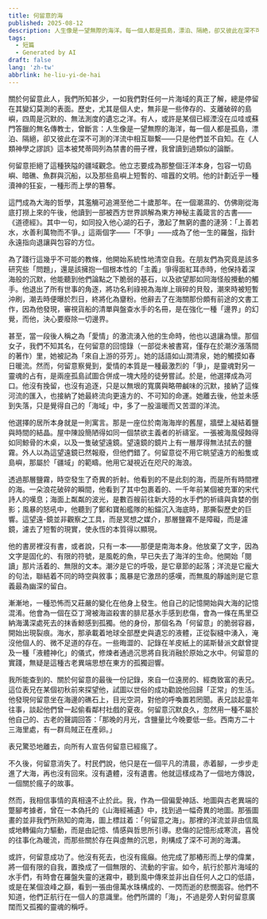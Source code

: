 ```yaml
---
title: 何留意的海
published: 2025-08-12
description: 人生像是一望無際的海洋。每一個人都是孤島，漂泊、隔絶，卻又彼此在深不可測的洋流中相互聯繫——隻是他們並不自知。何留意不是一座島嶼，他拒絶了這種狹隘的疆域觀唸。他立誌要成爲那整個汪洋本身，包容一切島嶼、暗礁、鯨群與沉船的浩瀚。
tags:
  - 短篇
  - Generated by AI
draft: false
lang: 'zh-tw'
abbrlink: he-liu-yi-de-hai
---
```


關於何留意此人，我們所知甚少，一如我們對任何一片海域的真正了解，總是停留在其變幻莫測的表面。歷史，尤其是個人史，無非是一些倖存的、支離破碎的島嶼，四周是沉默的、無法測度的遺忘之洋。有人，或許是某個已經湮沒在瓜哇或蘇門答臘的無名傳教士，曾斷言：人生像是一望無際的海洋，每一個人都是孤島，漂泊、隔絕，卻又彼此在深不可測的洋流中相互聯繫——只是他們並不自知。在《人類神學之謬誤》這本被梵蒂岡列為禁書的冊子裡，我曾讀到過類似的論斷。

何留意拒絕了這種狹隘的疆域觀念。他立志要成為那整個汪洋本身，包容一切島嶼、暗礁、魚群與沉船，以及那些島嶼上短暫的、喧囂的文明。他的計劃近乎一種瀆神的狂妄，一種形而上學的篡奪。

這門成為大海的哲學，其濫觴可追溯至他二十歲那年。在一個潮濕的、仿佛剛從海底打撈上來的午後，他讀到一部被西方世界誤解為東方神秘主義箴言的古書——《道德經》。其中一句，如同投入他心湖的石子，激起了無窮的盡的漣漪：「上善若水，水善利萬物而不爭。」這兩個字——「不爭」——成為了他一生的羅盤，指針永遠指向退讓與包容的方位。

為了踐行這幾乎不可能的教條，他開始系統性地清空自我。在朋友們為究竟是該多研究些「問題」，還是該擁抱一個根本性的「主義」爭得面紅耳赤時，他保持着深海般的沉默，他能聽到他們論點之下脆弱的基石，以及欲望那如同海怪般攪動的觸手。他退出了所有世事的角逐，將功名利祿視為海岸上瑣碎的貝殼，潮來時被短暫沖刷，潮去時便曝於烈日，終將化為齏粉。他辭去了在海關那份頗有前途的文書工作，因為他發現，審視貨船的清單與盤查水手的名冊，是在強化一種「邊界」的幻覺，而他，決心要廢除一切邊界。

甚至，當一段後人稱之為「愛情」的激流湧入他的生命時，他也以退讓為懷。那個女子，我們不知其名，在何留意的回憶錄（一部從未被書寫，僅存在於潮汐漲落間的著作）里，她被記為「來自上游的芬芳」。她的話語如山澗清泉，她的觸摸如春日暖流。然而，何留意察覺到，愛情的本質是一種最激烈的「爭」，是靈魂對另一靈魂的占有，是兩座孤島試圖合併成一塊大陸的徒勞嘗試。於是，他選擇成為河口。他沒有挽留，也沒有追逐，只是以無垠的寬廣與略帶鹹味的沉默，接納了這條河流的匯入，也接納了她最終流向更遠方的、不可知的命運。她離去後，他並未感到失落，只是覺得自己的「海域」中，多了一股溫暖而又苦澀的洋流。

他選擇的居所本身就是一則寓言。那是一座位於南海海岸的舊屋，牆壁上凝結着鹽與時間的結晶。屋中陳設簡陋得如同一個禁欲主義者的祈禱室。一張被海風侵蝕得如同鯨骨的木桌，以及一隻破望遠鏡。望遠鏡的鏡片上有一層厚得無法拭去的鹽霧。外人以為這望遠鏡已然報廢，但他們錯了。何留意從不用它眺望遠方的船隻或島嶼，那屬於「疆域」的範疇。他用它凝視近在咫尺的海浪。

透過那層鹽霧，時空發生了奇異的折射。他看到的不是此刻的海，而是所有時間裡的海。一朵浪花破碎的瞬間，他看到了其中包裹着的、一千年前某個被充軍的宋代詩人的嘆息；海面上粼粼的波光，是數百艘前往新大陸的水手們的祈禱與貪婪的倒影；風暴的怒吼中，他聽到了鄭和寶船艦隊的船錨沉入海底時，那撕裂歷史的巨響。這望遠-鏡並非觀察之工具，而是冥想之媒介，那層鹽霧不是障礙，而是濾鏡，濾去了短暫的現實，使永恆的本質得以顯現。

他的書房裡沒有書，或者說，只有一本——那便是南海本身。他放棄了文字，因為文字是固化的、有限的符號，是風乾的魚，早已失去了海洋的生命。他開始「閱讀」那片活着的、無限的文本。潮汐是它的呼吸，是它章節的起落；洋流是它龐大的句法，聯結着不同的時空與敘事；風暴是它激昂的感嘆，而無風的靜謐則是它意義最為幽深的留白。

漸漸地，一種恐怖而又莊嚴的變化在他身上發生。他自己的記憶開始與大海的記憶混淆。他會為一個在亞丁灣被海盜殺害的腓尼基水手感到悲傷，會為一條在馬里亞納海溝深處死去的抹香鯨感到孤獨。他的身份，那個名為「何留意」的脆弱容器，開始出現裂痕。海水，那承載着地球全部歷史與遺忘的液體，正從裂縫中湧入，淹沒他個人的、微不足道的存在。一些晦澀的、記錄在羊皮紙上的諾斯替派文獻曾提及一種「液體神化」的儀式，修煉者通過沉思將自我消融於原始之水中。何留意的實踐，無疑是這種古老異端思想在東方的孤獨迴響。

我所能查到的、關於何留意的最後一份記錄，來自一位遠房的、經商致富的表兄。這位表兄在某個初秋前來探望他，試圖以世俗的成功勸說他回歸「正常」的生活。他發現何留意坐在海邊的礁石上，目光空洞，對他的呼喚置若罔聞。表兄談起童年往事，談起他們曾一起偷看鄰村社戲的夏夜。何留意沉默良久，忽然用一種不屬於他自己的、古老的聲調回答：「那晚的月光，含鹽量比今晚要低一些。西南方二十三海里處，有一群烏賊正在產卵。」

表兄驚恐地離去，向所有人宣告何留意已經瘋了。

不久後，何留意消失了。村民們說，他只是在一個平凡的清晨，赤着腳，一步步走進了大海，再也沒有回來。沒有遺體，沒有遺書。他就這樣成為了一個地方傳說，一個關於瘋子的故事。

然而，我相信事情的真相遠不止於此。我，作為一個偏愛神話、地圖與古老異端的蹩腳考據者，曾在一本偽托的《山海經補遺》中，找到過一幅奇異的地圖。那張圖畫的並非我們所熟知的南海，圖上標註着：「何留意之海」。那裡的洋流並非由信風或地轉偏向力驅動，而是由記憶、情感與哲思所引導。悲傷的記憶形成寒流，喜悅的往事化為暖流，而那些關於存在與虛無的沉思，則構成了深不可測的海溝。

或許，何留意成功了。他沒有死去，也沒有瘋癲。他完成了那樁形而上學的偉業，將一個有限的自我，置換成了一個無限的、流動的宇宙。如今，航行於那片海域的水手們，有時會在羅盤失靈的迷霧中，聽到風中傳來並非出自任何人之口的低語，或是在某個浪峰之巔，看到一張由億萬水珠構成的、一閃而逝的悲憫面容。他們不知道，他們正航行在一個人的意識里。他們所謂的「海」，不過是旁人對何留意廣闊而又孤獨的靈魂的稱呼。
